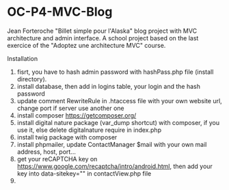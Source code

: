 # OC-P4-MVC-Blog
Jean Forteroche "Billet simple pour l'Alaska" blog project with MVC architecture and admin interface.
A school project based on the last exercice of the "Adoptez une architecture MVC" course.

Installation
1. fisrt, you have to hash admin password with hashPass.php file (install directory).
2. install database, then add in logins table, your login and the hash password
3. update comment RewriteRule in .htaccess file with your own website url, change port if server use another one
4. install composer https://getcomposer.org/
5. install digital nature package (var_dump shortcut) with composer, if you use it, else delete digitalnature require in index.php
6. install twig package with composer
7. install phpmailer, update ContactManager $mail with your own mail address, host, port... 
8. get your reCAPTCHA key on https://www.google.com/recaptcha/intro/android.html, then add your key into data-sitekey="" in contactView.php file
9. 